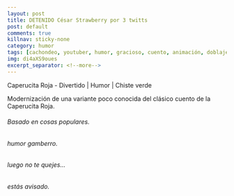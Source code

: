 ```yaml
---
layout: post
title: DETENIDO César Strawberry por 3 twitts
post: default
comments: true
killnav: sticky-none
category: humor
tags: [cachondeo, youtuber, humor, gracioso, cuento, animación, doblaje]
img: di4aXS9oues
excerpt_separator: <!--more-->
---
```


Caperucita Roja - Divertido | Humor | Chiste verde

Modernización de una variante poco conocida del clásico cuento de la Caperucita Roja.

<!--more-->


###### Basado en cosas populares.

###### humor gamberro.

###### luego no te quejes...

###### estás avisado.